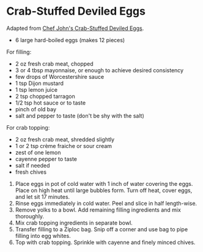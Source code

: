 # Crab-Stuffed Deviled Eggs

Adapted from [Chef John's Crab-Stuffed Deviled Eggs](http://foodwishes.blogspot.com/2013/12/crab-stuffed-deviled-eggs-i-love-to-say.html).

- 6 large hard-boiled eggs (makes 12 pieces)

For filling: 
- 2 oz fresh crab meat, chopped
- 3 or 4 tbsp mayonnaise, or enough to achieve desired consistency
- few drops of Worcestershire sauce
- 1 tsp Dijon mustard
- 1 tsp lemon juice
- 2 tsp chopped tarragon
- 1/2 tsp hot sauce or to taste
- pinch of old bay
- salt and pepper to taste (don't be shy with the salt) 

For crab topping:
- 2 oz fresh crab meat, shredded slightly
- 1 or 2 tsp crème fraiche or sour cream
- zest of one lemon
- cayenne pepper to taste
- salt if needed
- fresh chives

1. Place eggs in pot of cold water with 1 inch of water covering the eggs. Place on high heat until large bubbles form. Turn off heat, cover eggs, and let sit 17 minutes.
2. Rinse eggs immediately in cold water. Peel and slice in half length-wise.
3. Remove yolks to a bowl. Add remaining filling ingredients and mix thoroughly.
4. Mix crab topping ingredients in separate bowl.
5. Transfer filling to a Ziploc bag. Snip off a corner and use bag to pipe filling into egg whites.
6. Top with crab topping. Sprinkle with cayenne and finely minced chives.